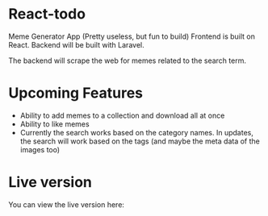 # React-todo
Meme Generator App (Pretty useless, but fun to build)
Frontend is built on React.
Backend will be built with Laravel. 

The backend will scrape the web for memes related to the search term.

# Upcoming Features
- Ability to add memes to a collection and download all at once
- Ability to like memes
- Currently the search works based on the category names. In updates, the search will work based on the tags (and maybe the meta data of the images too)

# Live version
You can view the live version here: 